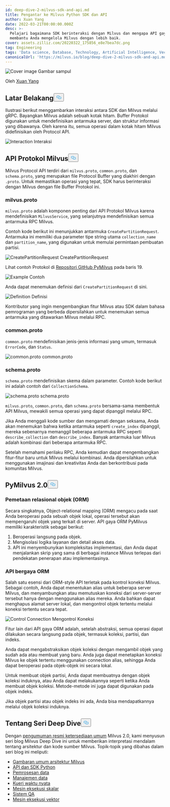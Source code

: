 ```yaml
---
id: deep-dive-2-milvus-sdk-and-api.md
title: Pengantar ke Milvus Python SDK dan API
author: Xuan Yang
date: 2022-03-21T00:00:00.000Z
desc: >-
  Pelajari bagaimana SDK berinteraksi dengan Milvus dan mengapa API gaya ORM
  membantu Anda mengelola Milvus dengan lebih baik.
cover: assets.zilliz.com/20220322_175856_e8e7bea7dc.png
tag: Engineering
tags: 'Data science, Database, Technology, Artificial Intelligence, Vector Management'
canonicalUrl: 'https://milvus.io/blog/deep-dive-2-milvus-sdk-and-api.md'
---
```

<p>
  
   <span class="img-wrapper"> <img translate="no" src="https://assets.zilliz.com/20220322_175856_e8e7bea7dc.png" alt="Cover image" class="doc-image" id="cover-image" />
   </span> <span class="img-wrapper"> <span>Gambar sampul</span> </span></p>
<p>Oleh <a href="https://github.com/XuanYang-cn">Xuan Yang</a></p>
<h2 id="Background" class="common-anchor-header">Latar Belakang<button data-href="#Background" class="anchor-icon" translate="no">
      <svg translate="no"
        aria-hidden="true"
        focusable="false"
        height="20"
        version="1.1"
        viewBox="0 0 16 16"
        width="16"
      >
        <path
          fill="#0092E4"
          fill-rule="evenodd"
          d="M4 9h1v1H4c-1.5 0-3-1.69-3-3.5S2.55 3 4 3h4c1.45 0 3 1.69 3 3.5 0 1.41-.91 2.72-2 3.25V8.59c.58-.45 1-1.27 1-2.09C10 5.22 8.98 4 8 4H4c-.98 0-2 1.22-2 2.5S3 9 4 9zm9-3h-1v1h1c1 0 2 1.22 2 2.5S13.98 12 13 12H9c-.98 0-2-1.22-2-2.5 0-.83.42-1.64 1-2.09V6.25c-1.09.53-2 1.84-2 3.25C6 11.31 7.55 13 9 13h4c1.45 0 3-1.69 3-3.5S14.5 6 13 6z"
        ></path>
      </svg>
    </button></h2><p>Ilustrasi berikut menggambarkan interaksi antara SDK dan Milvus melalui gRPC. Bayangkan Milvus adalah sebuah kotak hitam. Buffer Protokol digunakan untuk mendefinisikan antarmuka server, dan struktur informasi yang dibawanya. Oleh karena itu, semua operasi dalam kotak hitam Milvus didefinisikan oleh Protocol API.</p>
<p>
  
   <span class="img-wrapper"> <img translate="no" src="https://assets.zilliz.com/SDK_10c9673111.png" alt="Interaction" class="doc-image" id="interaction" />
   </span> <span class="img-wrapper"> <span>Interaksi</span> </span></p>
<h2 id="Milvus-Protocol-API" class="common-anchor-header">API Protokol Milvus<button data-href="#Milvus-Protocol-API" class="anchor-icon" translate="no">
      <svg translate="no"
        aria-hidden="true"
        focusable="false"
        height="20"
        version="1.1"
        viewBox="0 0 16 16"
        width="16"
      >
        <path
          fill="#0092E4"
          fill-rule="evenodd"
          d="M4 9h1v1H4c-1.5 0-3-1.69-3-3.5S2.55 3 4 3h4c1.45 0 3 1.69 3 3.5 0 1.41-.91 2.72-2 3.25V8.59c.58-.45 1-1.27 1-2.09C10 5.22 8.98 4 8 4H4c-.98 0-2 1.22-2 2.5S3 9 4 9zm9-3h-1v1h1c1 0 2 1.22 2 2.5S13.98 12 13 12H9c-.98 0-2-1.22-2-2.5 0-.83.42-1.64 1-2.09V6.25c-1.09.53-2 1.84-2 3.25C6 11.31 7.55 13 9 13h4c1.45 0 3-1.69 3-3.5S14.5 6 13 6z"
        ></path>
      </svg>
    </button></h2><p>Milvus Protocol API terdiri dari <code translate="no">milvus.proto</code>, <code translate="no">common.proto</code>, dan <code translate="no">schema.proto</code>, yang merupakan file Protocol Buffer yang diakhiri dengan <code translate="no">.proto</code>. Untuk memastikan operasi yang tepat, SDK harus berinteraksi dengan Milvus dengan file Buffer Protokol ini.</p>
<h3 id="milvusproto" class="common-anchor-header">milvus.proto</h3><p><code translate="no">milvus.proto</code> adalah komponen penting dari API Protokol Milvus karena mendefinisikan <code translate="no">MilvusService</code>, yang selanjutnya mendefinisikan semua antarmuka RPC Milvus.</p>
<p>Contoh kode berikut ini menunjukkan antarmuka <code translate="no">CreatePartitionRequest</code>. Antarmuka ini memiliki dua parameter tipe string utama <code translate="no">collection_name</code> dan <code translate="no">partition_name</code>, yang digunakan untuk memulai permintaan pembuatan partisi.</p>
<p>
  
   <span class="img-wrapper"> <img translate="no" src="https://assets.zilliz.com/code_d5f034d58d.png" alt="CreatePartitionRequest" class="doc-image" id="createpartitionrequest" />
   </span> <span class="img-wrapper"> <span>CreatePartitionRequest</span> </span></p>
<p>Lihat contoh Protokol di <a href="https://github.com/milvus-io/milvus-proto/blob/44f59db22b27cc55e4168c8e53b6e781c010a713/proto/milvus.proto">Repositori GitHub PyMilvus</a> pada baris 19.</p>
<p>
  
   <span class="img-wrapper"> <img translate="no" src="https://assets.zilliz.com/create_partition_938691f07f.png" alt="Example" class="doc-image" id="example" />
   </span> <span class="img-wrapper"> <span>Contoh</span> </span></p>
<p>Anda dapat menemukan definisi dari <code translate="no">CreatePartitionRequest</code> di sini.</p>
<p>
  
   <span class="img-wrapper"> <img translate="no" src="https://assets.zilliz.com/20220321_112254_4ec4f35bd3.png" alt="Definition" class="doc-image" id="definition" />
   </span> <span class="img-wrapper"> <span>Definisi</span> </span></p>
<p>Kontributor yang ingin mengembangkan fitur Milvus atau SDK dalam bahasa pemrograman yang berbeda dipersilahkan untuk menemukan semua antarmuka yang ditawarkan Milvus melalui RPC.</p>
<h3 id="commonproto" class="common-anchor-header">common.proto</h3><p><code translate="no">common.proto</code> mendefinisikan jenis-jenis informasi yang umum, termasuk <code translate="no">ErrorCode</code>, dan <code translate="no">Status</code>.</p>
<p>
  
   <span class="img-wrapper"> <img translate="no" src="https://assets.zilliz.com/20220321_112303_eaafc432a8.png" alt="common.proto" class="doc-image" id="common.proto" />
   </span> <span class="img-wrapper"> <span>common.proto</span> </span></p>
<h3 id="schemaproto" class="common-anchor-header">schema.proto</h3><p><code translate="no">schema.proto</code> mendefinisikan skema dalam parameter. Contoh kode berikut ini adalah contoh dari <code translate="no">CollectionSchema</code>.</p>
<p>
  
   <span class="img-wrapper"> <img translate="no" src="https://assets.zilliz.com/20220321_112313_df4ebe36e7.png" alt="schema.proto" class="doc-image" id="schema.proto" />
   </span> <span class="img-wrapper"> <span>schema.proto</span> </span></p>
<p><code translate="no">milvus.proto</code>, <code translate="no">common.proto</code>, dan <code translate="no">schema.proto</code> bersama-sama membentuk API Milvus, mewakili semua operasi yang dapat dipanggil melalui RPC.</p>
<p>Jika Anda menggali kode sumber dan mengamati dengan seksama, Anda akan menemukan bahwa ketika antarmuka seperti <code translate="no">create_index</code> dipanggil, mereka sebenarnya memanggil beberapa antarmuka RPC seperti <code translate="no">describe_collection</code> dan <code translate="no">describe_index</code>. Banyak antarmuka luar Milvus adalah kombinasi dari beberapa antarmuka RPC.</p>
<p>Setelah memahami perilaku RPC, Anda kemudian dapat mengembangkan fitur-fitur baru untuk Milvus melalui kombinasi. Anda dipersilahkan untuk menggunakan imajinasi dan kreativitas Anda dan berkontribusi pada komunitas Milvus.</p>
<h2 id="PyMilvus-20" class="common-anchor-header">PyMilvus 2.0<button data-href="#PyMilvus-20" class="anchor-icon" translate="no">
      <svg translate="no"
        aria-hidden="true"
        focusable="false"
        height="20"
        version="1.1"
        viewBox="0 0 16 16"
        width="16"
      >
        <path
          fill="#0092E4"
          fill-rule="evenodd"
          d="M4 9h1v1H4c-1.5 0-3-1.69-3-3.5S2.55 3 4 3h4c1.45 0 3 1.69 3 3.5 0 1.41-.91 2.72-2 3.25V8.59c.58-.45 1-1.27 1-2.09C10 5.22 8.98 4 8 4H4c-.98 0-2 1.22-2 2.5S3 9 4 9zm9-3h-1v1h1c1 0 2 1.22 2 2.5S13.98 12 13 12H9c-.98 0-2-1.22-2-2.5 0-.83.42-1.64 1-2.09V6.25c-1.09.53-2 1.84-2 3.25C6 11.31 7.55 13 9 13h4c1.45 0 3-1.69 3-3.5S14.5 6 13 6z"
        ></path>
      </svg>
    </button></h2><h3 id="Object-relational-mapping-ORM" class="common-anchor-header">Pemetaan relasional objek (ORM)</h3><p>Secara singkatnya, Object-relational mapping (ORM) mengacu pada saat Anda beroperasi pada sebuah objek lokal, operasi tersebut akan mempengaruhi objek yang terkait di server. API gaya ORM PyMilvus memiliki karakteristik sebagai berikut:</p>
<ol>
<li>Beroperasi langsung pada objek.</li>
<li>Mengisolasi logika layanan dan detail akses data.</li>
<li>API ini menyembunyikan kompleksitas implementasi, dan Anda dapat menjalankan skrip yang sama di berbagai instance Milvus terlepas dari pendekatan penerapan atau implementasinya.</li>
</ol>
<h3 id="ORM-style-API" class="common-anchor-header">API bergaya ORM</h3><p>Salah satu esensi dari ORM-style API terletak pada kontrol koneksi Milvus. Sebagai contoh, Anda dapat menentukan alias untuk beberapa server Milvus, dan menyambungkan atau memutuskan koneksi dari server-server tersebut hanya dengan menggunakan alias mereka. Anda bahkan dapat menghapus alamat server lokal, dan mengontrol objek tertentu melalui koneksi tertentu secara tepat.</p>
<p>
  
   <span class="img-wrapper"> <img translate="no" src="https://assets.zilliz.com/20220321_112320_d5ff08a582.png" alt="Control Connection" class="doc-image" id="control-connection" />
   </span> <span class="img-wrapper"> <span>Mengontrol Koneksi</span> </span></p>
<p>Fitur lain dari API gaya ORM adalah, setelah abstraksi, semua operasi dapat dilakukan secara langsung pada objek, termasuk koleksi, partisi, dan indeks.</p>
<p>Anda dapat mengabstraksikan objek koleksi dengan mengambil objek yang sudah ada atau membuat yang baru. Anda juga dapat menetapkan koneksi Milvus ke objek tertentu menggunakan connection alias, sehingga Anda dapat beroperasi pada objek-objek ini secara lokal.</p>
<p>Untuk membuat objek partisi, Anda dapat membuatnya dengan objek koleksi induknya, atau Anda dapat melakukannya seperti ketika Anda membuat objek koleksi. Metode-metode ini juga dapat digunakan pada objek indeks.</p>
<p>Jika objek partisi atau objek indeks ini ada, Anda bisa mendapatkannya melalui objek koleksi induknya.</p>
<h2 id="About-the-Deep-Dive-Series" class="common-anchor-header">Tentang Seri Deep Dive<button data-href="#About-the-Deep-Dive-Series" class="anchor-icon" translate="no">
      <svg translate="no"
        aria-hidden="true"
        focusable="false"
        height="20"
        version="1.1"
        viewBox="0 0 16 16"
        width="16"
      >
        <path
          fill="#0092E4"
          fill-rule="evenodd"
          d="M4 9h1v1H4c-1.5 0-3-1.69-3-3.5S2.55 3 4 3h4c1.45 0 3 1.69 3 3.5 0 1.41-.91 2.72-2 3.25V8.59c.58-.45 1-1.27 1-2.09C10 5.22 8.98 4 8 4H4c-.98 0-2 1.22-2 2.5S3 9 4 9zm9-3h-1v1h1c1 0 2 1.22 2 2.5S13.98 12 13 12H9c-.98 0-2-1.22-2-2.5 0-.83.42-1.64 1-2.09V6.25c-1.09.53-2 1.84-2 3.25C6 11.31 7.55 13 9 13h4c1.45 0 3-1.69 3-3.5S14.5 6 13 6z"
        ></path>
      </svg>
    </button></h2><p>Dengan <a href="https://milvus.io/blog/2022-1-25-annoucing-general-availability-of-milvus-2-0.md">pengumuman resmi ketersediaan umum</a> Milvus 2.0, kami menyusun seri blog Milvus Deep Dive ini untuk memberikan interpretasi mendalam tentang arsitektur dan kode sumber Milvus. Topik-topik yang dibahas dalam seri blog ini meliputi:</p>
<ul>
<li><a href="https://milvus.io/blog/deep-dive-1-milvus-architecture-overview.md">Gambaran umum arsitektur Milvus</a></li>
<li><a href="https://milvus.io/blog/deep-dive-2-milvus-sdk-and-api.md">API dan SDK Python</a></li>
<li><a href="https://milvus.io/blog/deep-dive-3-data-processing.md">Pemrosesan data</a></li>
<li><a href="https://milvus.io/blog/deep-dive-4-data-insertion-and-data-persistence.md">Manajemen data</a></li>
<li><a href="https://milvus.io/blog/deep-dive-5-real-time-query.md">Kueri waktu nyata</a></li>
<li><a href="https://milvus.io/blog/deep-dive-7-query-expression.md">Mesin eksekusi skalar</a></li>
<li><a href="https://milvus.io/blog/deep-dive-6-oss-qa.md">Sistem QA</a></li>
<li><a href="https://milvus.io/blog/deep-dive-8-knowhere.md">Mesin eksekusi vektor</a></li>
</ul>
